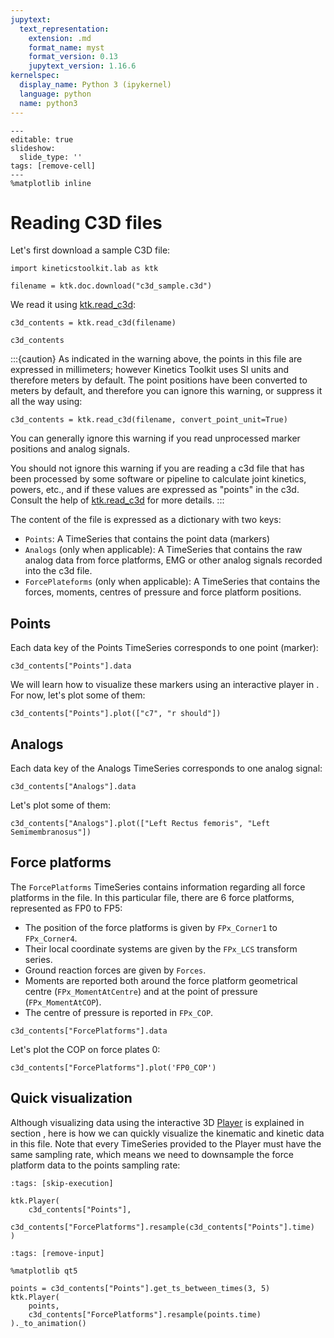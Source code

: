 ```yaml
---
jupytext:
  text_representation:
    extension: .md
    format_name: myst
    format_version: 0.13
    jupytext_version: 1.16.6
kernelspec:
  display_name: Python 3 (ipykernel)
  language: python
  name: python3
---
```


```{code-cell} ipython3
---
editable: true
slideshow:
  slide_type: ''
tags: [remove-cell]
---
%matplotlib inline
```

# Reading C3D files

Let's first download a sample C3D file:

```{code-cell} ipython3
import kineticstoolkit.lab as ktk

filename = ktk.doc.download("c3d_sample.c3d")
```

We read it using [ktk.read_c3d](api/ktk.read_c3d.rst):

```{code-cell} ipython3
c3d_contents = ktk.read_c3d(filename)

c3d_contents
```

:::{caution}
As indicated in the warning above, the points in this file are expressed in millimeters; however Kinetics Toolkit uses SI units and therefore meters by default. The point positions have been converted to meters by default, and therefore you can ignore this warning, or suppress it all the way using:

```
c3d_contents = ktk.read_c3d(filename, convert_point_unit=True)
```

You can generally ignore this warning if you read unprocessed marker positions and analog signals.

You should not ignore this warning if you are reading a c3d file that has been processed by some software or pipeline to calculate joint kinetics, powers, etc., and if these values are expressed as "points" in the c3d. Consult the help of [ktk.read_c3d](api/ktk.read_c3d.rst) for more details.
:::

The content of the file is expressed as a dictionary with two keys:
- `Points`: A TimeSeries that contains the point data (markers)
- `Analogs` (only when applicable): A TimeSeries that contains the raw analog data from force platforms, EMG or other analog signals recorded into the c3d file.
- `ForcePlateforms` (only when applicable): A TimeSeries that contains the forces, moments, centres of pressure and force platform positions.

## Points

Each data key of the Points TimeSeries corresponds to one point (marker):

```{code-cell} ipython3
c3d_contents["Points"].data
```

We will learn how to visualize these markers using an interactive player in [](player). For now, let's plot some of them:

```{code-cell} ipython3
c3d_contents["Points"].plot(["c7", "r should"])
```

## Analogs

Each data key of the Analogs TimeSeries corresponds to one analog signal:

```{code-cell} ipython3
c3d_contents["Analogs"].data
```

Let's plot some of them:

```{code-cell} ipython3
c3d_contents["Analogs"].plot(["Left Rectus femoris", "Left Semimembranosus"])
```

## Force platforms

The `ForcePlatforms` TimeSeries contains information regarding all force platforms in the file. In this particular file, there are 6 force platforms, represented as FP0 to FP5:
- The position of the force platforms is given by `FPx_Corner1` to `FPx_Corner4`.
- Their local coordinate systems are given by the `FPx_LCS` transform series.
- Ground reaction forces are given by `Forces`.
- Moments are reported both around the force platform geometrical centre (`FPx_MomentAtCentre`) and at the point of pressure (`FPx_MomentAtCOP`).
- The centre of pressure is reported in `FPx_COP`.

```{code-cell} ipython3
c3d_contents["ForcePlatforms"].data
```

Let's plot the COP on force plates 0:

```{code-cell} ipython3
c3d_contents["ForcePlatforms"].plot('FP0_COP')
```

## Quick visualization

Although visualizing data using the interactive 3D [Player](api/ktk.Player.rst) is explained in section [](player.md), here is how we can quickly visualize the kinematic and kinetic data in this file. Note that every TimeSeries provided to the Player must have the same sampling rate, which means we need to downsample the force platform data to the points sampling rate:

```{code-cell} ipython3
:tags: [skip-execution]

ktk.Player(
    c3d_contents["Points"],
    c3d_contents["ForcePlatforms"].resample(c3d_contents["Points"].time)
)
```

```{code-cell} ipython3
:tags: [remove-input]

%matplotlib qt5

points = c3d_contents["Points"].get_ts_between_times(3, 5)
ktk.Player(
    points,
    c3d_contents["ForcePlatforms"].resample(points.time)
)._to_animation()
```
